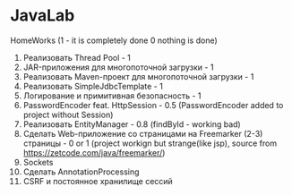 # JavaLab
HomeWorks  (1 - it is completely done 0 nothing is done)

01. Реализовать Thread Pool - 1                                             
02. JAR-приложения для многопоточной загрузки - 1                            
03. Реализовать Maven-проект для многопоточной загрузки - 1
04. Реализовать SimpleJdbcTemplate - 1
05. Логирование и примитивная безопасность - 1
06. PasswordEncoder feat. HttpSession - 0.5 (PasswordEncoder added to project without Session)
07. Реализовать EntityManager - 0.8 (findById - working bad)
08. Сделать Web-приложение со страницами на Freemarker (2-3) страницы - 0 or 1 (project workign but strange(like jsp), source from https://zetcode.com/java/freemarker/)
09. Sockets
10. Сделать AnnotationProcessing
11. CSRF и постоянное хранилище сессий

